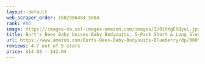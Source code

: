 ```yaml
---
layout: default 
﻿web_scraper_order: 1582906484-5804
rank: #86
image: https://images-na.ssl-images-amazon.com/images/I/81tKgE9QyeL.jpg
title: Burt's Bees Baby Unisex Baby Bodysuits, 5-Pack Short & Long Sleeve One-Pieces, 100% Organic…
url: https://www.amazon.com/Burts-Bees-Baby-Bodysuits-Blueberry/dp/B00YJIQV98/ref=zg_mw_fashion_86?_encoding=UTF8&psc=1&refRID=AZBY6YMEBY865ZWC08K7
reviews: 4.7 out of 5 stars
price: $14.88 - $42.04
---
```

